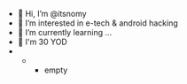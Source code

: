 - 👋 Hi, I’m @itsnomy
- 👀 I’m interested in e-tech & android hacking
- 🌱 I’m currently learning ...
- 💞️ I'm 30 YOD
- - - empty

<!---
itsnomy/itsnomy is a ✨ special ✨ repository because its `README.md` (this file) appears on your GitHub profile.
You can click the Preview link to take a look at your changes.
--->
